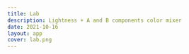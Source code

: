 ```yaml
---
title: Lab
description: Lightness + A and B components color mixer
date: 2021-10-16
layout: app
cover: lab.png
---
```

<client-only>

<color-lab />

</client-only>
